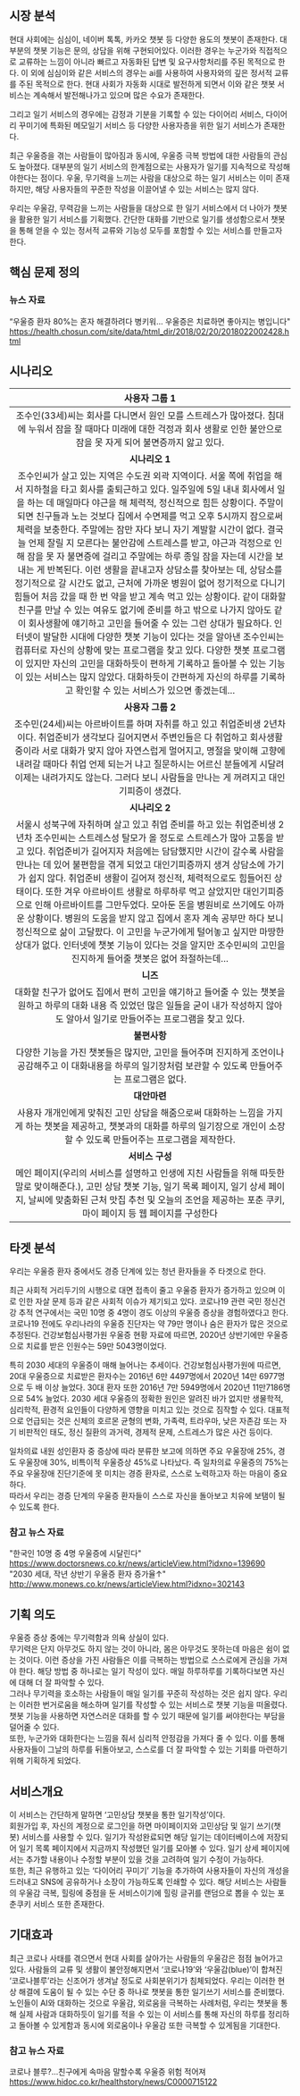 ## 시장 분석
현대 사회에는 심심이, 네이버 톡톡, 카카오 챗봇 등 다양한 용도의 챗봇이 존재한다. 대부분의 챗봇 기능은 문의, 상담을 위해 구현되어있다. 이러한 경우는 누군가와 직접적으로 교류하는 느낌이 아니라 빠르고 자동화된 답변 및 요구사항처리를 주된 목적으로 한다. 이 외에 심심이와 같은 서비스의 경우는 ai를 사용하여 사용자와의 깊은 정서적 교류를 주된 목적으로 한다. 현대 사회가 자동화 시대로 발전하게 되면서 이와 같은 챗봇 서비스는 계속해서 발전해나가고 있으며 많은 수요가 존재한다.   

그리고 일기 서비스의 경우에는 감정과 기분을 기록할 수 있는 다이어리 서비스, 다이어리 꾸미기에 특화된 메모일기 서비스 등 다양한 사용자층을 위한 일기 서비스가 존재한다.   

최근 우울증을 겪는 사람들이 많아짐과 동시에, 우울증 극복 방법에 대한 사람들의 관심도 높아졌다. 대부분의 일기 서비스의 한계점으로는 사용자가 일기를 지속적으로 작성해야한다는 점이다. 우울, 무기력을 느끼는 사람을 대상으로 하는 일기 서비스는 이미 존재하지만, 해당 사용자들의 꾸준한 작성을 이끌어낼 수 있는 서비스는 많지 않다.   

우리는 우울감, 무력감을 느끼는 사람들을 대상으로 한 일기 서비스에서 더 나아가 챗봇을 활용한 일기 서비스를 기획했다. 간단한 대화를 기반으로 일기를 생성함으로서 챗봇을 통해 얻을 수 있는 정서적 교류와 기능성 모두를 포함할 수 있는 서비스를 만들고자 한다.    


## 핵심 문제 정의

### 뉴스 자료
“우울증 환자 80%는 혼자 해결하려다 병키워… 우울증은 치료하면 좋아지는 병입니다" https://health.chosun.com/site/data/html_dir/2018/02/20/2018022002428.html

## 시나리오

|사용자 그룹 1|
|:------:|
|조수인(33세)씨는 회사를 다니면서 원인 모를 스트레스가 많아졌다. 침대에 누워서 잠을 잘 때마다 미래에 대한 걱정과 회사 생활로 인한 불안으로 잠을 못 자게 되어 불면증까지 앓고 있다.|
|**시나리오 1**|
|조수인씨가 살고 있는 지역은 수도권 외곽 지역이다. 서울 쪽에 취업을 해서 지하철을 타고 회사를 출퇴근하고 있다. 일주일에 5일 내내 회사에서 일을 하는 데 매일마다 야근을 해 체력적, 정신적으로 힘든 상황이다. 주말이 되면 친구들과 노는 것보다 집에서 수면제를 먹고 오후 5시까지 잠으로써 체력을 보충한다. 주말에는 잠만 자다 보니 자기 계발할 시간이 없다. 결국 늘 언제 잘릴 지 모른다는 불안감에 스트레스를 받고, 야근과 걱정으로 인해 잠을 못 자 불면증에 걸리고 주말에는 하루 종일 잠을 자는데 시간을 보내는 게 반복된다. 이런 생활을 끝내고자 상담소를 찾아보는 데, 상담소를 정기적으로 갈 시간도 없고, 근처에 가까운 병원이 없어 정기적으로 다니기 힘들어 처음 갔을 때 한 번 약을 받고 계속 먹고 있는 상황이다. 같이 대화할 친구를 만날 수 있는 여유도 없기에 준비를 하고 밖으로 나가지 않아도 같이 회사생활에 얘기하고 고민을 들어줄 수 있는 그런 상대가 필요하다. 인터넷이 발달한 시대에 다양한 챗봇 기능이 있다는 것을 알아낸 조수인씨는 컴퓨터로 자신의 상황에 맞는 프로그램을 찾고 있다. 다양한 챗봇 프로그램이 있지만 자신의 고민을 대화하듯이 편하게 기록하고 돌아볼 수 있는 기능이 있는 서비스는 많지 않았다. 대화하듯이 간편하게 자신의 하루를 기록하고 확인할 수 있는 서비스가 있으면 좋겠는데…|
|**사용자 그룹 2**|
|조수민(24세)씨는 아르바이트를 하며 자취를 하고 있고 취업준비생 2년차이다. 취업준비가 생각보다 길어지면서 주변인들은 다 취업하고 회사생활 중이라 서로 대화가 맞지 않아 자연스럽게 멀어지고, 명절을 맞이해 고향에 내려갈 때마다 취업 언제 되는거 냐고 질문하시는 어르신 분들에게 시달려 이제는 내려가지도 않는다. 그러다 보니 사람들을 만나는 게 꺼려지고 대인기피증이 생겼다.|
|**시나리오 2**|
|서울시 성북구에 자취하며 살고 있고 취업 준비를 하고 있는 취업준비생 2년차 조수민씨는 스트레스성 탈모가 올 정도로 스트레스가 많아 고통을 받고 있다. 취업준비가 길어지자 처음에는 담담했지만 시간이 갈수록 사람을 만나는 데 있어 불편함을 겪게 되었고 대인기피증까지 생겨 상담소에 가기가 쉽지 않다. 취업준비 생활이 길어져 정신적, 체력적으로도 힘들어진 상태이다. 또한 겨우 아르바이트 생활로 하루하루 먹고 살았지만 대인기피증으로 인해 아르바이트를 그만두었다. 모아둔 돈을 병원비로 쓰기에도 아까운 상황이다. 병원의 도움을 받지 않고 집에서 혼자 계속 공부만 하다 보니 정신적으로 삶이 고달팠다. 이 고민을 누군가에게 털어놓고 싶지만 마땅한 상대가 없다. 인터넷에 챗봇 기능이 있다는 것을 알지만 조수민씨의 고민을 진지하게 들어줄 챗봇은 없어 좌절하는데…|
|**니즈**|
|대화할 친구가 없어도 집에서 편히 고민을 얘기하고 들어줄 수 있는 챗봇을 원하고 하루의 대화 내용 즉 있었던 많은 일들을 굳이 내가 작성하지 않아도 알아서 일기로 만들어주는 프로그램을 찾고 있다.|
|**불편사항**|
|다양한 기능을 가진 챗봇들은 많지만, 고민을 들어주며 진지하게 조언이나 공감해주고 이 대화내용을 하루의 일기장처럼 보관할 수 있도록 만들어주는 프로그램은 없다.|
|**대안마련**|
|사용자 개개인에게 맞춰진 고민 상담을 해줌으로써 대화하는 느낌을 가지게 하는 챗봇을 제공하고, 챗봇과의 대화를 하루의 일기장으로 개인이 소장할 수 있도록 만들어주는 프로그램을 제작한다.|
|**서비스 구성**|
|메인 페이지(우리의 서비스를 설명하고 인생에 지친 사람들을 위해 따듯한 말로 맞이해준다.), 고민 상담 챗봇 기능, 일기 목록 페이지, 일기 상세 페이지, 날씨에 맞춤화된 근처 맛집 추천 및 오늘의 조언을 제공하는 포춘 쿠키, 마이 페이지 등 웹 페이지를 구성한다|


## 타겟 분석
 우리는 우울증 환자 중에서도 경증 단계에 있는 청년 환자들을 주 타겟으로 한다.      
    
 최근 사회적 거리두기의 시행으로 대면 접촉이 줄고 우울증 환자가 증가하고 있으며 이로 인한 자살 문제 등과 같은 사회적 이슈가 제기되고 있다. 코로나19 관련 국민 정신건강 추적 연구에서는 국민 10명 중 4명이 경도 이상의 우울증 증상을 경험하였다고 한다. 코로나19 전에도 우리나라의 우울증 진단자는 약 79만 명이나 숨은 환자가 많은 것으로 추정된다. 건강보험심사평가원 우울증 현황 자료에 따르면, 2020년 상반기에만 우울증으로 치료를 받은 인원수는 59만 5043명이었다.      
    
 특히 2030 세대의 우울증이 매해 늘어나는 추세이다. 건강보험심사평가원에 따르면, 20대 우울증으로 치료받은 환자수는 2016년 6만 4497명에서 2020년 14만 6977명으로 두 배 이상 늘었다. 30대 환자 또한 2016년 7만 5949명에서 2020년 11만7186명으로 54% 늘었다. 2030 세대 우울증의 정확한 원인은 알려진 바가 없지만 생물학적, 심리학적, 환경적 요인들이 다양하게 영향을 미치고 있는 것으로 짐작할 수 있다. 대표적으로 언급되는 것은 신체의 호르몬 균형의 변화, 가족력, 트라우마, 낮은 자존감 또는 자기 비판적인 태도, 정신 질환의 과거력, 경제적 문제, 스트레스가 많은 사건 등이다.     
     
  일차의료 내원 성인환자 중 증상에 따라 분류한 보고에 의하면 주요 우울장애 25%, 경도 우울장애 30%, 비특이적 우울증상 45%로 나타났다. 즉 일차의료 우울증의 75%는 주요 우울장애 진단기준에 못 미치는 경증 환자로, 스스로 노력하고자 하는 마음이 중요하다.        
 따라서 우리는 경증 단계의 우울증 환자들이 스스로 자신을 돌아보고 치유에 보탬이 될 수 있도록 한다. 

### 참고 뉴스 자료 
"한국인 10명 중 4명 우울증에 시달린다"   
https://www.doctorsnews.co.kr/news/articleView.html?idxno=139690   
"2030 세대, 작년 상반기 우울증 환자 증가율↑"   
http://www.monews.co.kr/news/articleView.html?idxno=302143

## 기획 의도
우울증 증상 중에는 무기력함과 의욕 상실이 있다.   
무기력은 단지 아무것도 하지 않는 것이 아니라, 몸은 아무것도 못하는데 마음은 쉼이 없는 것이다. 이런 증상을 가진 사람들은 이를 극복하는 방법으로 스스로에게 관심을 가져야 한다. 해당 방법 중 하나로는 일기 작성이 있다. 매일 하루하루를 기록하다보면 자신에 대해 더 잘 파악할 수 있다.   
그러나 무기력을 호소하는 사람들이 매일 일기를 꾸준히 작성하는 것은 쉽지 않다. 우리는 이러한 번거로움을 해소하며 일기를 작성할 수 있는 서비스로 챗봇 기능을 떠올렸다. 챗봇 기능을 사용하면 자연스러운 대화를 할 수 있기 때문에 일기를 써야한다는 부담을 덜어줄 수 있다.    
또한, 누군가와 대화한다는 느낌을 줘서 심리적 안정감을 가져다 줄 수 있다. 이를 통해 사용자들이 그날의 하루를 뒤돌아보고, 스스로를 더 잘 파악할 수 있는 기회를 마련하기 위해 기획하게 되었다.

## 서비스개요
이 서비스는 간단하게 말하면 ‘고민상담 챗봇을 통한 일기작성’이다.   
회원가입 후, 자신의 계정으로 로그인을 하면 마이페이지와 고민상담 및 일기 쓰기(챗봇) 서비스를 사용할 수 있다. 
일기가 작성완료되면 해당 일기는 데이터베이스에 저장되어 일기 목록 페이지에서 지금까지 작성했던 일기를 모아볼 수 있다. 일기 상세 페이지에서는 추가할 내용이나 수정할 부분이 있을 것을 고려하여 일기 수정이 가능하다.   
또한, 최근 유행하고 있는 ‘다이어리 꾸미기’ 기능을 추가하여 사용자들이 자신의 개성을 드러내고 SNS에 공유하거나 소장이 가능하도록 인쇄할 수 있다. 해당 서비스는 사람들의 우울감 극복, 힐링에 중점을 둔 서비스이기에 힐링 글귀를 랜덤으로 뽑을 수 있는 포춘쿠키 서비스 또한 존재한다.


## 기대효과
최근 코로나 사태를 겪으면서 현대 사회를 살아가는 사람들의 우울감은 점점 늘어가고 있다. 사람들의 교류 및 생활이 불안정해지면서 ‘코로나19’와 ‘우울감(blue)’이 합쳐진 ‘코로나블루’라는 신조어가 생겨날 정도로 사회분위기가 침체되었다. 우리는 이러한 현상 해결에 도움이 될 수 있는 수단 중 하나로 챗봇을 통한 일기쓰기 서비스를 준비했다. 노인들이 AI와 대화하는 것으로 우울감, 외로움을 극복하는 사례처럼, 우리는 챗봇을 통해 실제 사람과 대화하듯이 일기를 적을 수 있는 이 서비스를 통해 자신의 하루를 정리하고 돌아볼 수 있게함과 동시에 외로움이나 우울감 또한 극복할 수 있게됨을 기대한다.

### 참고 뉴스 자료
코로나 블루?...친구에게 속마음 말할수록 우울증 위험 적어져   
https://www.hidoc.co.kr/healthstory/news/C0000715122
